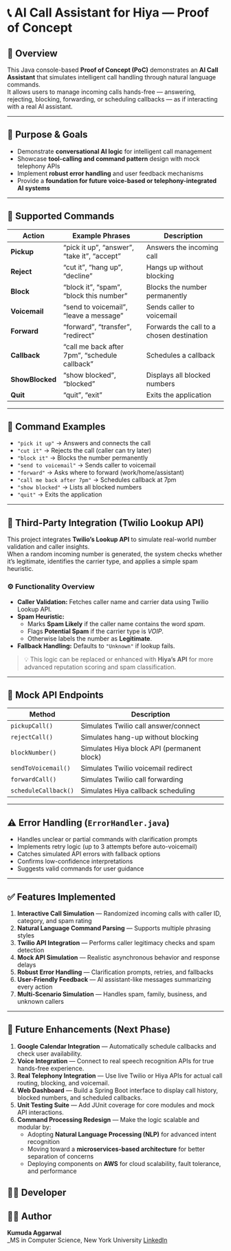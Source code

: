 # 📞 AI Call Assistant for Hiya — Proof of Concept  

## 🧩 Overview  
This Java console-based **Proof of Concept (PoC)** demonstrates an **AI Call Assistant** that simulates intelligent call handling through natural language commands.  
It allows users to manage incoming calls hands-free — answering, rejecting, blocking, forwarding, or scheduling callbacks — as if interacting with a real AI assistant.  

---

## 🎯 Purpose & Goals  
- Demonstrate **conversational AI logic** for intelligent call management  
- Showcase **tool-calling and command pattern** design with mock telephony APIs  
- Implement **robust error handling** and user feedback mechanisms  
- Provide a **foundation for future voice-based or telephony-integrated AI systems**  

---

## 💬 Supported Commands  

| Action | Example Phrases | Description |
|--------|----------------|--------------|
| **Pickup** | “pick it up”, “answer”, “take it”, “accept” | Answers the incoming call |
| **Reject** | “cut it”, “hang up”, “decline” | Hangs up without blocking |
| **Block** | “block it”, “spam”, “block this number” | Blocks the number permanently |
| **Voicemail** | “send to voicemail”, “leave a message” | Sends caller to voicemail |
| **Forward** | “forward”, “transfer”, “redirect” | Forwards the call to a chosen destination |
| **Callback** | “call me back after 7pm”, “schedule callback” | Schedules a callback |
| **ShowBlocked** | “show blocked”, “blocked” | Displays all blocked numbers |
| **Quit** | “quit”, “exit” | Exits the application |

---

## 🧠 Command Examples  

- `"pick it up"` → Answers and connects the call  
- `"cut it"` → Rejects the call (caller can try later)  
- `"block it"` → Blocks the number permanently  
- `"send to voicemail"` → Sends caller to voicemail  
- `"forward"` → Asks where to forward (work/home/assistant)  
- `"call me back after 7pm"` → Schedules callback at 7pm  
- `"show blocked"` → Lists all blocked numbers  
- `"quit"` → Exits the application  

---

## 🔗 Third-Party Integration (Twilio Lookup API)

This project integrates **Twilio’s Lookup API** to simulate real-world number validation and caller insights.  
When a random incoming number is generated, the system checks whether it’s legitimate, identifies the carrier type, and applies a simple spam heuristic.

### ⚙️ Functionality Overview  
- **Caller Validation:** Fetches caller name and carrier data using Twilio Lookup API.  
- **Spam Heuristic:**  
  - Marks **Spam Likely** if the caller name contains the word *spam*.  
  - Flags **Potential Spam** if the carrier type is *VOIP*.  
  - Otherwise labels the number as **Legitimate**.  
- **Fallback Handling:** Defaults to `"Unknown"` if lookup fails.  

> 💡 This logic can be replaced or enhanced with **Hiya’s API** for more advanced reputation scoring and spam classification.  

---

## 🧩 Mock API Endpoints  

| Method | Description |
|---------|-------------|
| `pickupCall()` | Simulates Twilio call answer/connect |
| `rejectCall()` | Simulates hang-up without blocking |
| `blockNumber()` | Simulates Hiya block API (permanent block) |
| `sendToVoicemail()` | Simulates Twilio voicemail redirect |
| `forwardCall()` | Simulates Twilio call forwarding |
| `scheduleCallback()` | Simulates Hiya callback scheduling |

---

## ⚠️ Error Handling (`ErrorHandler.java`)  
- Handles unclear or partial commands with clarification prompts  
- Implements retry logic (up to 3 attempts before auto-voicemail)  
- Catches simulated API errors with fallback options  
- Confirms low-confidence interpretations  
- Suggests valid commands for user guidance  

---

## ✅ Features Implemented  

1. **Interactive Call Simulation** — Randomized incoming calls with caller ID, category, and spam rating  
2. **Natural Language Command Parsing** — Supports multiple phrasing styles  
3. **Twilio API Integration** — Performs caller legitimacy checks and spam detection  
4. **Mock API Simulation** — Realistic asynchronous behavior and response delays  
5. **Robust Error Handling** — Clarification prompts, retries, and fallbacks  
6. **User-Friendly Feedback** — AI assistant-like messages summarizing every action  
7. **Multi-Scenario Simulation** — Handles spam, family, business, and unknown callers  

---

## 🚀 Future Enhancements (Next Phase)  

1. **Google Calendar Integration** — Automatically schedule callbacks and check user availability.  
2. **Voice Integration** — Connect to real speech recognition APIs for true hands-free experience.  
3. **Real Telephony Integration** — Use live Twilio or Hiya APIs for actual call routing, blocking, and voicemail.  
4. **Web Dashboard** — Build a Spring Boot interface to display call history, blocked numbers, and scheduled callbacks.  
5. **Unit Testing Suite** — Add JUnit coverage for core modules and mock API interactions.  
6. **Command Processing Redesign** — Make the logic scalable and modular by:  
   - Adopting **Natural Language Processing (NLP)** for advanced intent recognition  
   - Moving toward a **microservices-based architecture** for better separation of concerns  
   - Deploying components on **AWS** for cloud scalability, fault tolerance, and performance
  

## 👩‍💻 Developer  

## 👩‍💻 Author

**Kumuda Aggarwal**  
_MS in Computer Science, New York University
[LinkedIn](https://www.linkedin.com/in/kumuda-aggarwal/)

